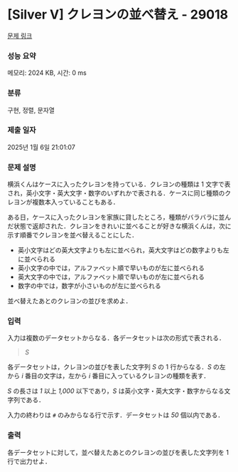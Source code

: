 # [Silver V] クレヨンの並べ替え - 29018 

[문제 링크](https://www.acmicpc.net/problem/29018) 

### 성능 요약

메모리: 2024 KB, 시간: 0 ms

### 분류

구현, 정렬, 문자열

### 제출 일자

2025년 1월 6일 21:01:07

### 문제 설명

<p>横浜くんはケースに入ったクレヨンを持っている．クレヨンの種類は 1 文字で表され，英小文字・英大文字・数字のいずれかで表される．ケースに同じ種類のクレヨンが複数本入っていることもある．</p>

<p>ある日，ケースに入ったクレヨンを家族に貸したところ，種類がバラバラに並んだ状態で返却された．クレヨンをきれいに並べることが好きな横浜くんは，次に示す順番でクレヨンを並べ替えることにした．</p>

<ul>
	<li>英小文字はどの英大文字よりも左に並べられ，英大文字はどの数字よりも左に並べられる</li>
	<li>英小文字の中では，アルファベット順で早いものが左に並べられる</li>
	<li>英大文字の中では，アルファベット順で早いものが左に並べられる</li>
	<li>数字の中では，数字が小さいものが左に並べられる</li>
</ul>

<p>並べ替えたあとのクレヨンの並びを求めよ．</p>

### 입력 

 <p>入力は複数のデータセットからなる．各データセットは次の形式で表される．</p>

<blockquote><i>S</i></blockquote>

<p>各データセットは，クレヨンの並びを表した文字列 <i>S</i> の 1 行からなる．<i>S</i> の左から <i>i</i> 番目の文字は，左から <i>i</i> 番目に入っているクレヨンの種類を表す．</p>

<p><i>S</i> の長さは <i>1</i> 以上 <i>1,000</i> 以下であり，<i>S</i> は英小文字・英大文字・数字からなる文字列である．</p>

<p>入力の終わりは <code>#</code> のみからなる行で示す．データセットは <i>50</i> 個以内である．</p>

### 출력 

 <p>各データセットに対して，並べ替えたあとのクレヨンの並びを表した文字列を 1 行で出力せよ．</p>

